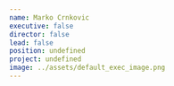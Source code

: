 ```yaml
---
name: Marko Crnkovic
executive: false
director: false
lead: false
position: undefined
project: undefined
image: ../assets/default_exec_image.png
---
```

